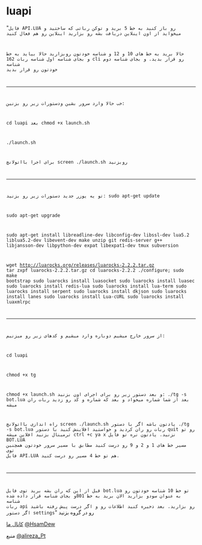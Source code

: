 # luapi

"<code>فایل API.LUA رو باز کنید
به خط 5 برید و توکن رباتی که ساختید  و میخواید از اون اینلاین دریافت بشه رو بزارید
اینلاین رو هم فعال کنید

حالا برید به خط های 10 و 12 و شناسه خودتون روبزارید
حالا بیاید به خط 162
و بجای شناسه اول شناسه ربات cli رو قرار بدید.
و بجای شناسه دوم شناسه خودتون رو قرار بدید
_________
خب حالا وارد سرور بشین ودستورات زیر رو بزنین:

cd luapi
بعد 
chmod +x launch.sh

./launch.sh

برای اجرا بااتولانچ
screen ./launch.sh
روبزنید
_______________________________________________
تو یه یوزر جدید دستورات زیر رو بزنید:
sudo apt-get update

sudo apt-get upgrade

sudo apt-get install libreadline-dev libconfig-dev libssl-dev lua5.2 liblua5.2-dev libevent-dev make unzip git redis-server g++ libjansson-dev libpython-dev expat libexpat1-dev tmux subversion

wget http://luarocks.org/releases/luarocks-2.2.2.tar.gz
 tar zxpf luarocks-2.2.2.tar.gz
 cd luarocks-2.2.2
 ./configure; sudo make bootstrap
 sudo luarocks install luasocket
 sudo luarocks install luasec
 sudo luarocks install redis-lua
 sudo luarocks install lua-term
 sudo luarocks install serpent
 sudo luarocks install dkjson
 sudo luarocks install lanes
 sudo luarocks install Lua-cURL
sudo luarocks install luaxmlrpc
_____________________________
از سرور خارج میشیم دوباره وارد میشیم و کدهای زیر رو میزنیم:

cd luapi

chmod +x tg

chmod +x launch.sh
و بعد دستور زیر رو برای اجرای اون بزنید:
./tg -s bot.lua
بعد از شما شماره میخواد و بعد که شماره و کد رو زدید ربات ران میشه

راه اندازی بااتولانچ
screen ./launch.sh
یادتون باشه اگر با دستور 
./tg -s bot.lua 
ربات رو ران کردید
و خواستید افلاینش کنید با دستور
quit
رو تو ترمینال بزنید افلاین میشه
ctrl +c ya x نزنید.
یادتون نره تو فایل BOT.LUA
مسیر خط های 1 و 2 و 9 رو درست کنید مطابق با مسیر سرور خودتون
همچنین توی فایل API.LUA
 هم تو خط 4 مسیر رو درست کنید.
_____________________________________
قبل از این که ران بشه برید توی فایل bot.lua
تو خط 10 شناسه خودتون رو به عنوان سودو بزارید
الان برید به خط 801و بجای شناسه قرار داده شده شناسه ربات api رو بزارید.
بعد ذخیره کنید اطلاعات رو و اگر درست پیش رفته باشید اگر دستور
settings</code>"
رو در گروه بزنید

[کانال ما](http:t.me/Cybrt_Sat)
[@HsamDew](http://t.me/HsamDew)

منبع 
[@alireza_Pt](http://t.me/alireza_pt)
